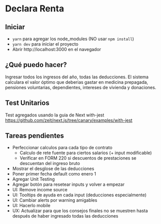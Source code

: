 # Declara Renta

## Iniciar
* `yarn` para agregar los node_modules (NO usar `npm install`)
* `yarn dev` para iniciar el proyecto
* Abrir http://localhost:3000 en el navegador

## ¿Qué puedo hacer?
Ingresar todos los ingresos del año, todas las deducciones. El sistema calculara el valor óptimo que deberias gastar en medicina prepagada, pensiones voluntarias, dependientes, intereses de vivienda y donaciones.

## Test Unitarios
Test agregados usando la guia de Next with-jest https://github.com/zeit/next.js/tree/canary/examples/with-jest

## Tareas pendientes
* Perfeccionar calculos para cada tipo de contrato
    * Calculo de rete fuente para ciertos salarios (+ input modificable)
    * Verificar en FORM 220 si descuentos de prestaciones se descuentan del ingreso bruto
* Mostrar el desglose de las deducciones
* Poner primer fecha default como enero 1
* Agregar Unit Testing
* Agregar botón para resetear inputs y volver a empezar
* UI: Remove income source
* UI: Tooltips de ayuda en cada input (deducciones especialmente)
* UI: Cambiar alerts por warning amigables
* UI: Hacerlo mobile
* UX: Actualizar para que los consejos finales no se muestren hasta después de haber ingresado todas las deducciones

